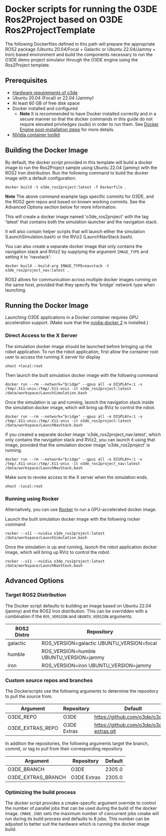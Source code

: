 # Docker scripts for running the O3DE Ros2Project based on O3DE Ros2ProjectTemplate

The following Dockerfiles defined in this path will prepare the appropriate ROS2 package (Ubuntu 20.04/Focal + Galactic or Ubuntu 22.04/Jammy + Iron) based environment and build the components necessary to run the O3DE demo project simulator through the O3DE engine using the Ros2Project template.

## Prerequisites

* [Hardware requirements of o3de](https://www.o3de.org/docs/welcome-guide/requirements/)
* Ubuntu 20.04 (Focal) or 22.04 (Jammy)
* At least 60 GB of free disk space
* Docker installed and configured
  * **Note** It is recommended to have Docker installed correctly and in a secure manner so that the docker commands in this guide do not require elevated priviledges (sudo) in order to run them. See [Docker Engine post-installation steps](https://docs.docker.com/engine/install/linux-postinstall/) for more details.
* [NVidia container toolkit](https://docs.nvidia.com/datacenter/cloud-native/container-toolkit/install-guide.html#docker)

## Building the Docker Image

By default, the docker script provided in this template will build a docker image to run the Ros2Project sample using Ubuntu 22.04 (jammy) with the ROS2 Iron distribution. Run the following command to build the docker image with a default configuration:

```
docker build -t o3de_ros2project:latest -f Dockerfile .
```

**Note** 
The above command example tags specific commits for O3DE, and the ROS2 gem repos and based on known working commits. See the Advanced Options section below for more information.

This will create a docker image named 'o3de_ros2project' with the tag 'latest' that contains both the simulation launcher and the navigation stack. 

It will also contain helper scripts that will launch either the simulation (LaunchSimulation.bash) or 
the RViz2 (LaunchNavStack.bash).

You can also create a separate docker image that only contains the navigation stack and RViz2 by supplying the argument `IMAGE_TYPE` and setting it to 'navstack':

```
docker build --build-arg IMAGE_TYPE=navstack -t o3de_ros2project_nav:latest .
```

ROS2 allows for communication across multiple docker images running on the same host, provided that they specify the 'bridge' network type when launching.

## Running the Docker Image

Launching O3DE applications in a Docker container requires GPU acceleration support. (Make sure that the [nvidia-docker 2](https://docs.nvidia.com/datacenter/cloud-native/container-toolkit/install-guide.html#docker) is installed.)

### Direct Access to the X Server
The simulation docker image should be launched before bringing up the robot application. To run the robot application, first allow the container root user to access the running X server for display

```
xhost +local:root
```

Then launch the built simulation docker image with the following command

```
docker run --rm --network="bridge" --gpus all -e DISPLAY=:1 -v /tmp/.X11-unix:/tmp/.X11-unix -it o3de_ros2project:latest /data/workspace/LaunchSimulation.bash
```

Once the simulation is up and running, launch the navigation stack inside the simulation docker image, which will bring up RViz to control the robot.

```
docker run --rm --network="bridge" --gpus all -e DISPLAY=:1 -v /tmp/.X11-unix:/tmp/.X11-unix -it o3de_ros2project:latest /data/workspace/LaunchNavStack.bash

```

If you created a separate docker image 'o3de_ros2project_nav:latest', which only contains the navigation stack and RViz2, you can launch it using that image, provided that the simulation docker image 'o3de_ros2project' is running.

```
docker run --rm --network="bridge" --gpus all -e DISPLAY=:1 -v /tmp/.X11-unix:/tmp/.X11-unix -it o3de_ros2project_nav:latest /data/workspace/LaunchNavStack.bash
```
Make sure to revoke access to the X server when the simulation ends.

```
xhost -local:root
```

### Running using Rocker

Alternatively, you can use [Rocker](https://github.com/osrf/rocker) to run a GPU-accelerated docker image. 

Launch the built simulation docker image with the following rocker command

```
rocker --x11 --nvidia o3de_ros2project:latest /data/workspace/LaunchSimulation.bash
```

Once the simulation is up and running, launch the robot application docker image, which will bring up RViz to control the robot.

```
rocker --x11 --nvidia o3de_ros2project:latest /data/workspace/LaunchNavStack.bash
```

## Advanced Options

### Target ROS2 Distribution
The Docker script defaults to building an image based on Ubuntu 22.04 (jammy) and the ROS2 Iron distribution. This can be overridden with a combination if the `ROS_VERSION` and `UBUNTU_VERSION` arguments.

| ROS2 Distro   | Repository                                |
|---------------|-------------------------------------------|
| galactic      | ROS_VERSION=galactic UBUNTU_VERSION=focal |
| humble        | ROS_VERSION=humble   UBUNTU_VERSION=jammy |
| iron          | ROS_VERSION=iron     UBUNTU_VERSION=jammy |

### Custom source repos and branches

The Dockerscripts use the following arguments to determine the repository to pull the source from. 

| Argument              | Repository                 | Default                                      |
|-----------------------|----------------------------|----------------------------------------------|
| O3DE_REPO             | O3DE                       | https://github.com/o3de/o3de.git             |
| O3DE_EXTRAS_REPO      | O3DE Extras                | https://github.com/o3de/o3de-extras.git      |

In addition the repositories, the following arguments target the branch, commit, or tag to pull from their corresponding repository

| Argument                | Repository                       | Default     |
|-------------------------|----------------------------------|-------------|
| O3DE_BRANCH             | O3DE                             | 2305.0      |
| O3DE_EXTRAS_BRANCH      | O3DE Extras                      | 2305.0      |

### Optimizing the build process ###
The docker script provides a cmake-specific argument override to control the number of parallel jobs that can be used during the build of the docker image. `CMAKE_JOBS` sets the maximum number of concurrent jobs cmake will run during its build process and defaults to 8 jobs. This number can be adjusted to better suit the hardware which is running the docker image build.

